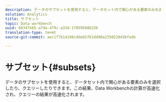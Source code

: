 ```yaml
---
description: データのサブセットを使用すると、データセット内で関心がある要素のみを選択したり、クエリーしたりできます。この結果、Data Workbenchの計算が高速化され、クエリーの結果が高速化されます。
solution: Analytics
title: サブセット
topic: Data workbench
uuid: 66347eb5-a7da-479c-a318-1f859568b23b
translation-type: tm+mt
source-git-commit: aec1f7b14198cdde91f61d490a235022943bfedb

---
```



# サブセット{#subsets}

データのサブセットを使用すると、データセット内で関心がある要素のみを選択したり、クエリーしたりできます。この結果、Data Workbenchの計算が高速化され、クエリーの結果が高速化されます。

